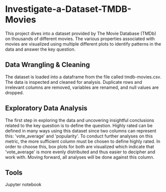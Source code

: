 # Investigate-a-Dataset-TMDB-Movies
This project dives into a dataset provided by The Movie Database (TMDb) on thousands of different movies. The various properties associated with movies are visualized using multiple different plots to identify patterns in the data and answer the key question.
## Data Wrangling & Cleaning
The dataset is loaded into a dataframe from the file called tmdb-movies.csv. The data is inspected and cleaned for analysis. Duplicate rows and irrelevant columns are removed, variables are renamed, and null values are dropped.

## Exploratory Data Analysis
The first step in exploring the data and uncovering insightful conclusions related to the key question is to define the question. Highly rated can be defined in many ways using this dataset since two columns can represent this: 'vote_average' and 'popularity'. To conduct further analyses on this metric, the more sufficient column must be chosen to define highly rated. In order to choose this, box plots for both are visualized which indicate that 'vote_average' is more evenly distributed and thus easier to decipher and work with. Moving forward, all analyses will be done against this column.

## Tools
Jupyter notebook
